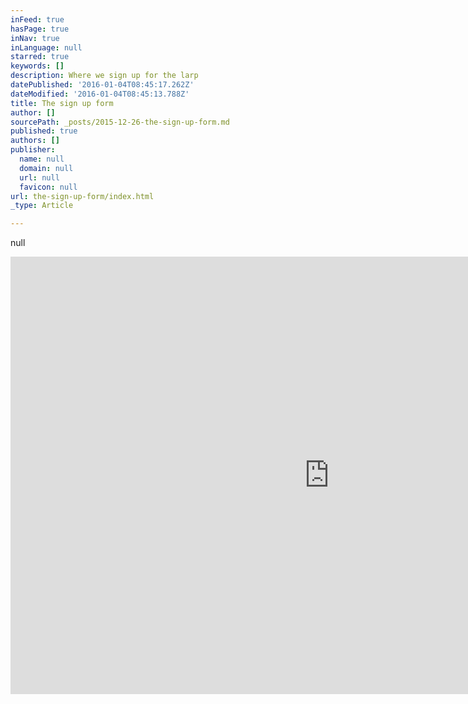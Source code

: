 ```yaml
---
inFeed: true
hasPage: true
inNav: true
inLanguage: null
starred: true
keywords: []
description: Where we sign up for the larp
datePublished: '2016-01-04T08:45:17.262Z'
dateModified: '2016-01-04T08:45:13.788Z'
title: The sign up form
author: []
sourcePath: _posts/2015-12-26-the-sign-up-form.md
published: true
authors: []
publisher:
  name: null
  domain: null
  url: null
  favicon: null
url: the-sign-up-form/index.html
_type: Article

---
```

null

<iframe src="https://docs.google.com/forms/d/1jn5pT9ZrdPiSGtR1-Qk9KJ9wQRA_BvRp1E5Mgml2xmY/viewform?embedded=true" width="1020" height="700" frameborder="0" style=""></iframe>
